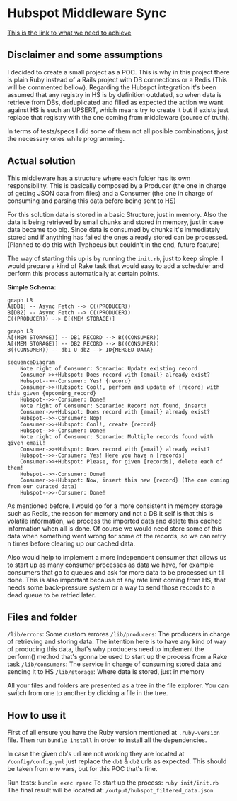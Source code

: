 # Hubspot Middleware Sync

[This is the link to what we need to achieve](https://factorialco.notion.site/Customer-Tech-Engineer-1c04ba66228b4975b6428775683d6fc4)

## Disclaimer and some assumptions

I decided to create a small project as a POC. This is why in this project there is plain Ruby instead of a Rails project with DB connections or a Redis (This will be commented bellow).
Regarding the Hubspot integration it's been assumed that any registry in HS is by definition outdated, so when data is retrieve from DBs, deduplicated and filled as expected the action we want against HS is such an UPSERT, which means try to create it but if exists just replace that registry with the one coming from middleware (source of truth). 

In terms of tests/specs I did some of them not all posible combinations, just the necessary ones while programming.

## Actual solution

This middleware has a structure where each folder has its own responsibility. This is basically composed by a Producer (the one in charge of getting JSON data from files) and a Consumer (the one in charge of consuming and parsing this data before being sent to HS)

For this solution data is stored in a basic Structure, just in memory. Also the data is being retrieved by small chunks and stored in memory, just in case data became too big. Since data is consumed by chunks it's immediately stored and if anything has failed the ones already stored can be processed. (Planned to do this with Typhoeus but couldn't in the end, future feature)

The way of starting this up is by running the `init.rb`, just to keep simple. I would prepare a kind of Rake task that would easy to add a scheduler and perform this process automatically at certain points.

**Simple Schema:**

```mermaid
graph LR
A[DB1] -- Async Fetch --> C((PRODUCER))
B[DB2] -- Async Fetch --> C((PRODUCER))
C((PRODUCER)) --> D[(MEM STORAGE)]
```
```mermaid
graph LR
A[(MEM STORAGE)] -- DB1 RECORD --> B((CONSUMER))
A[(MEM STORAGE)] -- DB2 RECORD --> B((CONSUMER))
B((CONSUMER)) -- db1 U db2 --> ID{MERGED DATA}
```
```mermaid
sequenceDiagram
    Note right of Consumer: Scenario: Update existing record
    Consumer->>+Hubspot: Does record with {email} already exist?
    Hubspot-->>-Consumer: Yes! {record}
    Consumer->>+Hubspot: Cool!, perform and update of {record} with this given {upcoming_record}
    Hubspot-->>-Consumer: Done!
    Note right of Consumer: Scenario: Record not found, insert!
    Consumer->>+Hubspot: Does record with {email} already exist?
    Hubspot-->>-Consumer: Nop!
    Consumer->>+Hubspot: Cool!, create {record}
    Hubspot-->>-Consumer: Done!
    Note right of Consumer: Scenario: Multiple records found with given email!
    Consumer->>+Hubspot: Does record with {email} already exist?
    Hubspot-->>-Consumer: Yes! Here you have n [records]
    Consumer->>+Hubspot: Please, for given [records], delete each of them!
    Hubspot-->>-Consumer: Done!
    Consumer->>+Hubspot: Now, insert this new {record} (The one coming from our curated data)
    Hubspot-->>-Consumer: Done!
```
As mentioned before, I would go for a more consistent in memory storage such as Redis, the reason for memory and not a DB it self is that this is volatile information, we process the imported data and delete this cached information when all is done. Of course we would need store some of this data when something went wrong for some of the records, so we can retry n times before clearing up our cached data.

Also would help to implement a more independent consumer that allows us to start up as many consumer processes as data we have, for example consumers that go to queues and ask for more data to be processed un til done. This is also important because of any rate limit coming from HS, that needs some back-pressure system or a way to send those records to a dead queue to be retried later. 

## Files and folder

`/lib/errors`: Some custom errores 
`/lib/producers`: The producers in charge of retrieving and storing data. The intention here is to have any kind of way of producing this data, that's why producers need to implement the perform() method that's gonna be used to start up the process from a Rake task
`/lib/consumers`: The service in charge of consuming stored data and sending it to HS
`/lib/storage`: Where data is stored, just in memory

All your files and folders are presented as a tree in the file explorer. You can switch from one to another by clicking a file in the tree.

## How to use it

First of all ensure you have the Ruby version mentioned at `.ruby-version` file.
Then run `bundle install` in order to install all the dependencies.

In case the given db's url are not working they are located at `/config/config.yml` just replace the `db1` & `db2` urls as expected. This should be taken from env vars, but for this POC that's fine.

Run tests: `bundle exec rpsec`
To start up the process: `ruby init/init.rb`
The final result will be located at: `/output/hubspot_filtered_data.json`